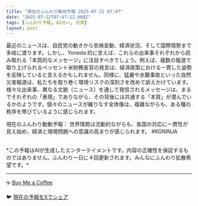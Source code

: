 ```yaml
---
title: "現在のふんわり動向予報 2025-07-22 07:47"
date: "2025-07-22T07:47:12.000Z"
tags: [ふんわり予報, AI占い, 日常]
layout: post
---
```


最近のニュースは、自民党の動きから気候変動、経済状況、そして国際情勢まで多岐に渡ります。しかし、Yoneda 的に言えば、これらの出来事それぞれから読み取れる「本質的なメッセージ」に注目すべきでしょう。例えば、複数の報道で取り上げられるベッセント米財務長官の発言は、経済政策における一貫した姿勢を反映していると言えるかもしれません。同様に、猛暑や水難事故といった自然災害報道は、私たちを取り巻く環境リスクの深刻さを改めて訴えかけています。  様々な出来事、異なる文脈（ニュース）を通して発信されるメッセージは、まるでそれぞれの「表現」でありながら、その背後には共通する「本質」が潜んでいるかのようです。個々のニュースが織りなす全体像は、複雑ながらも、ある種の秩序を帯びているように感じられます。


現在のふんわり動動予報：
世界情勢は流動的ながらも、各国の対応に一貫性が見え始め、経済と環境問題への意識の高まりが感じられます。 #KGNINJA

<br>
*この予報はAIが生成したエンターテイメントです。内容の正確性を保証するものではありません。ふんわり一日に４回更新されます。みんなにふんわり拡散希望です。*

---
☕️ [Buy Me a Coffee](https://www.buymeacoffee.com/kgninja)

🐦 [現在の予報をXでシェア](https://twitter.com/intent/tweet?text=%E7%8F%BE%E5%9C%A8%E3%81%AE%E3%81%B5%E3%82%93%E3%82%8F%E3%82%8A%E4%BA%88%E5%A0%B1%3A%20%E3%80%8C%E6%9C%80%E8%BF%91%E3%81%AE%E3%83%8B%E3%83%A5%E3%83%BC%E3%82%B9%E3%81%AF%E3%80%81%E8%87%AA%E6%B0%91%E5%85%9A%E3%81%AE%E5%8B%95%E3%81%8D%E3%81%8B%E3%82%89%E6%B0%97%E5%80%99%E5%A4%89%E5%8B%95%E3%80%81%E7%B5%8C%E6%B8%88%E7%8A%B6%E6%B3%81%E3%80%81%E3%81%9D%E3%81%97%E3%81%A6%E5%9B%BD%E9%9A%9B%E6%83%85%E5%8B%A2%E3%81%BE%E3%81%A7%E5%A4%9A%E5%B2%90%E3%81%AB%E6%B8%A1%E3%82%8A%E3%81%BE%E3%81%99%E3%80%82%E3%80%8D%23KGNINJA%20%E7%B6%9A%E3%81%8D%E3%81%AF%E3%83%96%E3%83%AD%E3%82%B0%E3%81%A7%EF%BC%81%F0%9F%91%87&url=https%3A%2F%2Fkg-ninja.github.io%2FFunwariyoso%2F)
